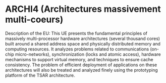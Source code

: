 # ARCHI4 (Architectures massivement multi-coeurs)

Description of the EU:
This UE presents the fundamental principles of massively multi-processor hardware architectures (several thousand cores) built around a shared address space and physically distributed memory and computing resources. 
It analyzes problems related to communications (on-chip micro-networks), synchronization (locks and atomic access), hardware mechanisms to support virtual memory, 
and techniques to ensure cache consistency. The problem of efficient deployment of applications on these architectures will also be treated and analyzed finely using the prototyping platform of the TSAR architecture.
